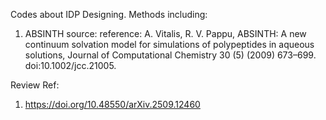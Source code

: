Codes about IDP Designing. Methods including:
1. ABSINTH
source:
reference: A. Vitalis, R. V. Pappu, ABSINTH: A new continuum solvation model for simulations of polypeptides in aqueous solutions, Journal of Computational Chemistry 30 (5) (2009) 673–699. doi:10.1002/jcc.21005.

Review Ref: 
1. https://doi.org/10.48550/arXiv.2509.12460
